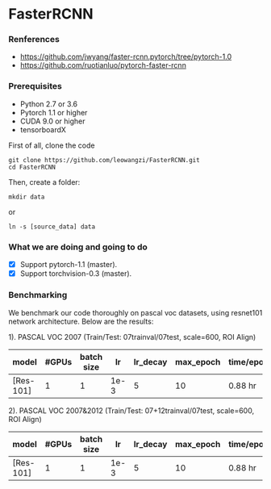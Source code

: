 # FasterRCNN

### Renferences

  - https://github.com/jwyang/faster-rcnn.pytorch/tree/pytorch-1.0
  - https://github.com/ruotianluo/pytorch-faster-rcnn

### Prerequisites

- Python 2.7 or 3.6
- Pytorch 1.1 or higher
- CUDA 9.0 or higher
- tensorboardX

First of all, clone the code
```
git clone https://github.com/leowangzi/FasterRCNN.git
cd FasterRCNN
```
Then, create a folder:
```
mkdir data
```
or
```
ln -s [source_data] data
```

### What we are doing and going to do

- [x] Support pytorch-1.1 (master).
- [x] Support torchvision-0.3 (master).

### Benchmarking

We benchmark our code thoroughly on pascal voc datasets, using resnet101 network architecture. Below are the results:

1). PASCAL VOC 2007 (Train/Test: 07trainval/07test, scale=600, ROI Align)

model    | #GPUs | batch size | lr        | lr_decay | max_epoch     |  time/epoch | mem/GPU | mAP
---------|--------|-----|--------|-----|-----|-------|--------|-----
[Res-101]   | 1 | 1 | 1e-3 | 5   | 10   |  0.88 hr | 3200 MB  | 75.06

2). PASCAL VOC 2007&2012 (Train/Test: 07+12trainval/07test, scale=600, ROI Align)

model    | #GPUs | batch size | lr        | lr_decay | max_epoch     |  time/epoch | mem/GPU | mAP
---------|--------|-----|--------|-----|-----|-------|--------|-----
[Res-101]   | 1 | 1 | 1e-3 | 5   | 10   |  0.88 hr | 3200 MB  | 79.80
